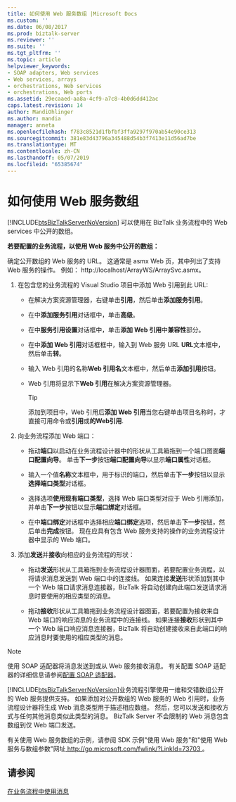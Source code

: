 ```yaml
---
title: 如何使用 Web 服务数组 |Microsoft Docs
ms.custom: ''
ms.date: 06/08/2017
ms.prod: biztalk-server
ms.reviewer: ''
ms.suite: ''
ms.tgt_pltfrm: ''
ms.topic: article
helpviewer_keywords:
- SOAP adapters, Web services
- Web services, arrays
- orchestrations, Web services
- orchestrations, Web ports
ms.assetid: 29ecaaed-aa8a-4cf9-a7c8-4b0d6dd412ac
caps.latest.revision: 14
author: MandiOhlinger
ms.author: mandia
manager: anneta
ms.openlocfilehash: f783c8521d1fbfbf3ffa9297f970ab54e90ce313
ms.sourcegitcommit: 381e83d43796a345488d54b3f7413e11d56ad7be
ms.translationtype: MT
ms.contentlocale: zh-CN
ms.lasthandoff: 05/07/2019
ms.locfileid: "65385674"
---
```

# <a name="how-to-consume-web-service-arrays"></a>如何使用 Web 服务数组
[!INCLUDE[btsBizTalkServerNoVersion](../includes/btsbiztalkservernoversion-md.md)] 可以使用在 BizTalk 业务流程中的 Web services 中公开的数组。  
  
 **若要配置的业务流程，以使用 Web 服务中公开的数组：**  
  
 确定公开数组的 Web 服务的 URL。 这通常是 asmx Web 页，其中列出了支持 Web 服务的操作。 例如： http://localhost/ArrayWS/ArraySvc.asmx。  
  
1.  在包含您的业务流程的 Visual Studio 项目中添加 Web 引用到此 URL:  
  
    -   在解决方案资源管理器，右键单击**引用**，然后单击**添加服务引用**。  
  
    -   在中**添加服务引用**对话框中，单击**高级**。  
  
    -   在中**服务引用设置**对话框中，单击**添加 Web 引用**中**兼容性**部分。  
  
    -   在中**添加 Web 引用**对话框框中，输入到 Web 服务 URL **URL**文本框中，然后单击**转**。  
  
    -   输入 Web 引用的名称**Web 引用名**文本框中，然后单击**添加引用**按钮。  
  
    -   Web 引用将显示下**Web 引用**在解决方案资源管理器。  
  
        > [!TIP]
        >  添加到项目中，Web 引用后**添加 Web 引用**当您右键单击项目名称时，才直接可用命令或**引用**或**的Web引用**.  
  
2.  向业务流程添加 Web 端口：  
  
    -   拖动**端口**以启动在业务流程设计器中的形状从工具箱拖到一个端口图面**端口配置向导**。 单击**下一步**按钮**端口配置向导**以显示**端口属性**对话框。  
  
    -   输入一个值**名称**文本框中，用于标识的端口，然后单击**下一步**按钮以显示**选择端口类型**对话框。  
  
    -   选择选项**使用现有端口类型**，选择 Web 端口类型对应于 Web 引用添加，并单击**下一步**按钮以显示**端口绑定**对话框。  
  
    -   在中**端口绑定**对话框中选择相应**端口绑定**选项，然后单击**下一步**按钮，然后单击**完成**按钮。 现在应具有包含 Web 服务支持的操作的业务流程设计器中显示的 Web 端口。  
  
3.  添加**发送**并**接收**向相应的业务流程的形状：  
  
    -   拖动**发送**形状从工具箱拖到业务流程设计器图面，若要配置业务流程，以将请求消息发送到 Web 端口中的连接线。 如果连接**发送**形状添加到其中一个 Web 端口请求消息连接器，BizTalk 将自动创建向此端口发送请求消息时要使用的相应类型的消息。  
  
    -   拖动**接收**形状从工具箱拖到业务流程设计器图面，若要配置为接收来自 Web 端口的响应消息的业务流程中的连接线。 如果连接**接收**形状到其中一个 Web 端口响应消息连接器，BizTalk 将自动创建接收来自此端口的响应消息时要使用的相应类型的消息。  
  
> [!NOTE]
>  使用 SOAP 适配器将消息发送到或从 Web 服务接收消息。 有关配置 SOAP 适配器的详细信息请参阅[配置 SOAP 适配器](../core/configuring-the-soap-adapter.md)。  
  
 [!INCLUDE[btsBizTalkServerNoVersion](../includes/btsbiztalkservernoversion-md.md)]业务流程引擎使用一维和交错数组公开的 Web 服务提供支持。 如果添加对公开数组的 Web 服务的 Web 引用时，业务流程设计器将生成 Web 消息类型用于描述相应数组。 然后，您可以发送和接收方式与任何其他消息类似此类型的消息。 BizTalk Server 不会限制的 Web 消息包含数组到仅 Web 端口发送。  
  
 有关使用 Web 服务数组的示例，请参阅 SDK 示例"使用 Web 服务"和"使用 Web 服务与数组参数"网址[ http://go.microsoft.com/fwlink/?LinkId=73703 ](http://go.microsoft.com/fwlink/?LinkId=73703)。  
  
## <a name="see-also"></a>请参阅  
 [在业务流程中使用消息](../core/using-messages-in-orchestrations.md)